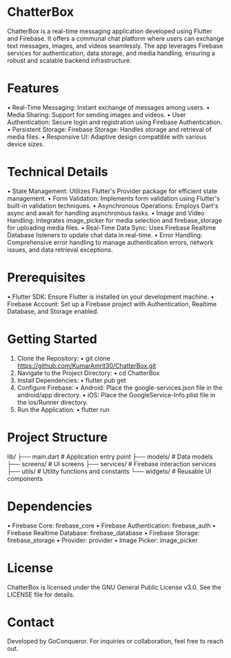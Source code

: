 # ChatterBox
ChatterBox is a real-time messaging application developed using Flutter and Firebase. It offers a communal chat platform where users can exchange text messages, images, and videos seamlessly. The app leverages Firebase services for authentication, data storage, and media handling, ensuring a robust and scalable backend infrastructure.

# Features
• Real-Time Messaging: Instant exchange of messages among users.
• Media Sharing: Support for sending images and videos.
• User Authentication: Secure login and registration using Firebase Authentication.
• Persistent Storage: Firebase Storage: Handles storage and retrieval of media files.
• Responsive UI: Adaptive design compatible with various device sizes.

# Technical Details
• State Management: Utilizes Flutter's Provider package for efficient state management.
• Form Validation: Implements form validation using Flutter's built-in validation techniques.
• Asynchronous Operations: Employs Dart's async and await for handling asynchronous tasks.
• Image and Video Handling: Integrates image_picker for media selection and firebase_storage for uploading media files.
• Real-Time Data Sync: Uses Firebase Realtime Database listeners to update chat data in real-time.
• Error Handling: Comprehensive error handling to manage authentication errors, network issues, and data retrieval exceptions.

# Prerequisites
• Flutter SDK: Ensure Flutter is installed on your development machine.
• Firebase Account: Set up a Firebase project with Authentication, Realtime Database, and Storage enabled.

# Getting Started
1. Clone the Repository:
 • git clone https://github.com/KumarAmrit30/ChatterBox.git
2. Navigate to the Project Directory:
 • cd ChatterBox
3. Install Dependencies:
 • flutter pub get
4. Configure Firebase:
 • Android: Place the google-services.json file in the android/app directory.
 • iOS: Place the GoogleService-Info.plist file in the ios/Runner directory.
5. Run the Application:
 • flutter run

# Project Structure
lib/
├── main.dart             # Application entry point
├── models/               # Data models
├── screens/              # UI screens
├── services/             # Firebase interaction services
├── utils/                # Utility functions and constants
└── widgets/              # Reusable UI components

# Dependencies
 • Firebase Core: firebase_core
 • Firebase Authentication: firebase_auth
 • Firebase Realtime Database: firebase_database
 • Firebase Storage: firebase_storage
 • Provider: provider
 • Image Picker: image_picker

# License
ChatterBox is licensed under the GNU General Public License v3.0. See the LICENSE file for details.

# Contact
Developed by GoConqueror. For inquiries or collaboration, feel free to reach out.
